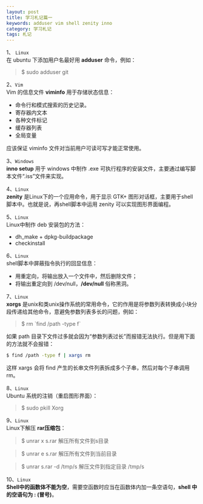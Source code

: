 ```yaml
---
layout: post
title: 学习札记篇一
keywords: adduser vim shell zenity inno
category: 学习札记
tags: 札记
---
```


1、 `Linux`<br/>
在 ubuntu 下添加用户名最好用 **adduser** 命令，例如：
> $ sudo adduser git

2、`Vim`<br>
Vim 的信息文件 **viminfo** 用于存储状态信息：

* 命令行和模式搜索的历史记录。
* 寄存器内文本
* 各种文件标记
* 缓存器列表
* 全局变量

应该保证 viminfo 文件对当前用户可读可写才能正常使用。

3、`Windows`<br>
**inno setup** 用于 windows 中制作 .exe 可执行程序的安装文件，主要通过编写脚本文件“.iss”文件来实现。

4、`Linux`<br/>
**zenity** 是Linux下的一个应用命令，用于显示 GTK+ 图形对话框，主要用于shell脚本中。也就是说，再shell脚本中运用 zenity 可以实现图形界面编程。

5、`Linux`<br/>
Linux中制作 deb 安装包的方法：

* dh_make + dpkg-buildpackage
* checkinstall

6、`Linux`<br/>
shell脚本中屏蔽指令执行的回显信息：

* 用重定向，将输出放入一个文件中，然后删除文件；
* 将输出重定向到 /dev/null，**/dev/null** 俗称黑洞。

7、`Linux`<br/>
**xorgs** 是unix和类unix操作系统的常用命令，它的作用是将参数列表转换成小块分段传递给其他命令，意避免参数列表多长的问题，例如：
> $ rm \`find /path -type f`

如果 path 目录下文件过多就会因为“参数列表过长”而报错无法执行。但是用下面的方法就不会报错：

```bash
$ find /path -type f | xargs rm
```

这样 xargs 会将 find 产生的长串文件列表拆成多个子串，然后对每个子串调用 rm。

8、`Linux`<br/>
Ubuntu 系统的注销（重启图形界面）：
> $ sudo pkill Xorg

9、`Linux`<br/>
Linux下解压 **rar压缩包**：
> $ unrar x s.rar    解压所有文件到s目录

> $ unrar e s.rar   解压所有文件到当前目录

> $ unrar s.rar -d /tmp/s    解压文件到指定目录 /tmp/s

10、`Linux`<br/>
**Shell中的函数体不能为空**，需要空函数时应当在函数体内加一条空语句，**shell 中的空语句为 : (冒号)**。
